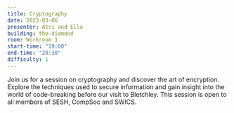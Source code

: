 ```yaml
---
title: Cryptography
date: 2023-03-06
presenter: Atri and Ella
building: the-diamond
room: Workroom 1
start-time: "19:00"
end-time: "20:30"
difficulty: 1
---
```


Join us for a session on cryptography and discover the art of encryption. Explore the techniques used to secure information and gain insight into the world of code-breaking before our visit to Bletchley. This session is open to all members of SESH, CompSoc and SWICS.

